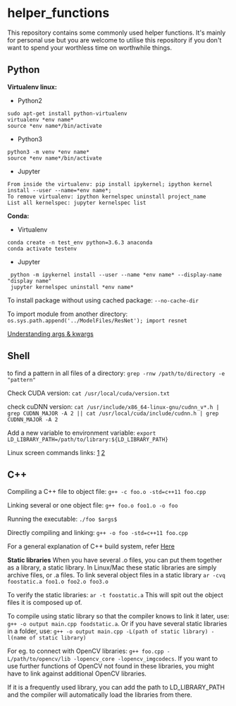 # helper_functions
This repository contains some commonly used helper functions. It's mainly for personal use but you are welcome to utilise this repository if you don't want to spend your worthless time on worthwhile things.

## Python
**Virtualenv linux:**
- Python2
```
sudo apt-get install python-virtualenv
virtualenv *env name*
source *env name*/bin/activate
```
- Python3
```
python3 -m venv *env name*
source *env name*/bin/activate
```
- Jupyter
```
From inside the virtualenv: pip install ipykernel; ipython kernel install --user --name=*env name*;
To remove virtualenv: ipython kernelspec uninstall project_name
List all kernelspec: jupyter kernelspec list
```

**Conda:**
- Virtualenv
```
conda create -n test_env python=3.6.3 anaconda
conda activate testenv
```
- Jupyter
```
 python -m ipykernel install --user --name *env name* --display-name "display name"
 jupyter kernelspec uninstall *env name*
```

To install package without using cached package: `--no-cache-dir`

To import module from another directory: `os.sys.path.append('../ModelFiles/ResNet'); import resnet`

[Understanding args & kwargs](https://www.digitalocean.com/community/tutorials/how-to-use-args-and-kwargs-in-python-3)

## Shell
to find a pattern in all files of a directory: ` grep -rnw /path/to/directory -e "pattern" `

Check CUDA version: `cat /usr/local/cuda/version.txt`

check cuDNN version: `cat /usr/include/x86_64-linux-gnu/cudnn_v*.h | grep CUDNN_MAJOR -A 2 || cat /usr/local/cuda/include/cudnn.h | grep CUDNN_MAJOR -A 2`

Add a new variable to environment variable: `export LD_LIBRARY_PATH=/path/to/library:${LD_LIBRARY_PATH}`

Linux screen commands links: [1](https://kb.iu.edu/d/acuy) [2](https://www.tecmint.com/screen-command-examples-to-manage-linux-terminals/)
## C++
Compiling a C++ file to object file: `g++ -c foo.o -std=c++11 foo.cpp`

Linking several or one object file: `g++ foo.o foo1.o -o foo`

Running the executable: `./foo $args$`

Directly compiling and linking: `g++ -o foo -std=c++11 foo.cpp`

For a general explanation of C++ build system, refer [Here](https://gist.github.com/gubatron/32f82053596c24b6bec6)

**Static libraries**
When you have several .o files, you can put them together as a library, a static library. In Linux/Mac these static libraries are simply archive files, or .a files. To link several object files in a static library `ar -cvq foostatic.a foo1.o foo2.o foo3.o`

To verify the static libraries: `ar -t foostatic.a`  This will spit out the object files it is composed up of.

To compile using static library so that the compiler knows to link it later, use: `g++ -o output main.cpp foodstatic.a`. Or if you have several static libraries in a folder, use: `g++ -o output main.cpp -L(path of static library) -l(name of static library)`

For eg. to connect with OpenCV libraries: `g++ foo.cpp -L/path/to/opencv/lib -lopencv_core -lopencv_imgcodecs`. If you want to use further functions of OpenCV not found in these libraries, you might have to link against additional OpenCV libraries.

If it is a frequently used library, you can add the path to LD_LIBRARY_PATH and the compiler will automatically load the libraries from there.
